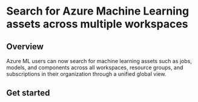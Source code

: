 # Search for Azure Machine Learning assets across multiple workspaces

## Overview 
Azure ML users can now search for machine learning assets such as jobs, models, and components across all workspaces, resource groups, and subscriptions in their organization through a unified global view. 

## Get started 



